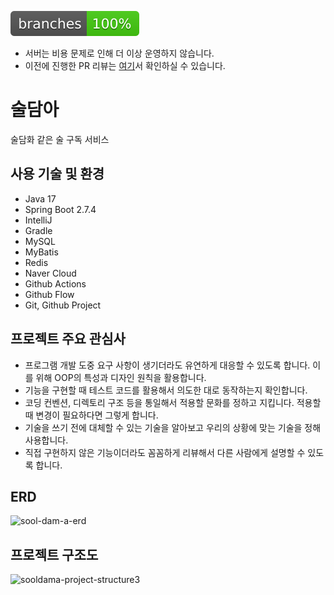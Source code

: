 ![Branches](.github/badges/branches.svg)

- 서버는 비용 문제로 인해 더 이상 운영하지 않습니다.
- 이전에 진행한 PR 리뷰는 [여기](https://github.com/f-lab-edu/sool-dam-a/pulls?q=is%3Apr+is%3Aclosed)서 확인하실 수 있습니다.

# 술담아

술담화 같은 술 구독 서비스

## 사용 기술 및 환경

- Java 17
- Spring Boot 2.7.4
- IntelliJ
- Gradle
- MySQL
- MyBatis
- Redis
- Naver Cloud
- Github Actions
- Github Flow
- Git, Github Project

## 프로젝트 주요 관심사

- 프로그램 개발 도중 요구 사항이 생기더라도 유연하게 대응할 수 있도록 합니다. 이를 위해 OOP의 특성과 디자인 원칙을 활용합니다.
- 기능을 구현할 때 테스트 코드를 활용해서 의도한 대로 동작하는지 확인합니다.
- 코딩 컨벤션, 디렉토리 구조 등을 통일해서 적용할 문화를 정하고 지킵니다. 적용할 때 변경이 필요하다면 그렇게 합니다.
- 기술을 쓰기 전에 대체할 수 있는 기술을 알아보고 우리의 상황에 맞는 기술을 정해 사용합니다.
- 직접 구현하지 않은 기능이더라도 꼼꼼하게 리뷰해서 다른 사람에게 설명할 수 있도록 합니다.

## ERD
![sool-dam-a-erd](https://user-images.githubusercontent.com/30012466/205615762-11f3cd6d-41d4-4360-b5b8-299c7f17ff87.png)

## 프로젝트 구조도
![sooldama-project-structure3](https://user-images.githubusercontent.com/30012466/205631699-cfca03e8-6750-4821-871a-72c0f68ee88c.png)
